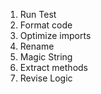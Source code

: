 1. Run Test
2. Format code
3. Optimize imports
4. Rename
5. Magic String
6. Extract methods
7. Revise Logic